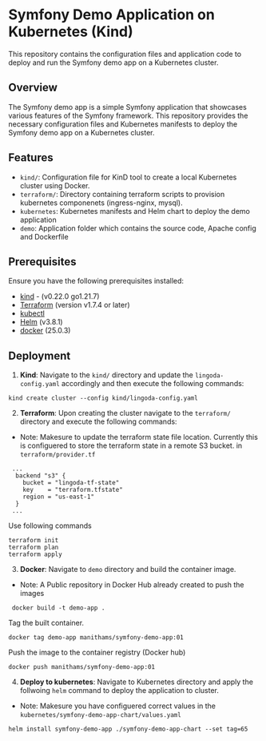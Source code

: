 # Symfony Demo Application on Kubernetes (Kind)

This repository contains the configuration files and application code to deploy and run the Symfony demo app on a Kubernetes cluster.

## Overview
The Symfony demo app is a simple Symfony application that showcases various features of the Symfony framework. This repository provides the necessary configuration files and Kubernetes manifests to deploy the Symfony demo app on a Kubernetes cluster.

## Features
- `kind/`: Configuration file for KinD tool to create a  local Kubernetes cluster using Docker.
- `terraform/`: Directory containing terraform scripts to provision kubernetes componenets (ingress-nginx, mysql).
- `kubernetes`: Kubernetes manifests and Helm chart to deploy the demo application
- `demo`: Application folder which contains the source code, Apache config and Dockerfile

## Prerequisites
Ensure you have the following prerequisites installed:
- [kind](https://kind.sigs.k8s.io/docs/user/quick-start/#installation) - (v0.22.0 go1.21.7)
- [Terraform](https://developer.hashicorp.com/terraform/install?product_intent=terraform) (version v1.7.4 or later)
- [kubectl](https://kubernetes.io/docs/tasks/tools/)
- [Helm](https://helm.sh/docs/helm/helm_install/) (v3.8.1)
- [docker](https://docs.docker.com/engine/install/) (25.0.3)

## Deployment
1. **Kind**: Navigate to the `kind/` directory and update the `lingoda-config.yaml` accordingly and then execute the following commands:
``````
kind create cluster --config kind/lingoda-config.yaml
``````
2. **Terraform**: Upon creating the cluster navigate to the `terraform/` directory and execute the following commands:
- Note: Makesure to update the terraform state file location. Currently this is configuered to store the terraform state in a remote S3 bucket.
in `terraform/provider.tf`
````
 ...
  backend "s3" {
    bucket = "lingoda-tf-state"
    key    = "terraform.tfstate"
    region = "us-east-1"
  }
 ...
```` 
Use following commands 
```
terraform init
terraform plan
terraform apply   
```
3. **Docker**: Navigate to `demo` directory and build the container image.
- Note: A Public repository in Docker Hub already created to push the images 
```
 docker build -t demo-app .
```
Tag the built container.
```
docker tag demo-app manithams/symfony-demo-app:01
```
Push the image to the container registry (Docker hub)
```
docker push manithams/symfony-demo-app:01
```

4. **Deploy to kubernetes**: Navigate to Kubernetes directory and apply the follwoing `helm` command to deploy the application to cluster.
- Note: Makesure you have configuered correct values in the `kubernetes/symfony-demo-app-chart/values.yaml`
```
helm install symfony-demo-app ./symfony-demo-app-chart --set tag=65
```
